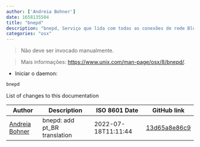 ```yaml
---
author: ['Andreia Bohner']
date: 1658135504
title: "bnepd"
description: "bnepd, Serviço que lida com todas as conexões de rede Bluetooth."
categories: "osx"
---
```

> Não deve ser invocado manualmente.

> Mais informações: <https://www.unix.com/man-page/osx/8/bnepd/>.

- Iniciar o daemon:

```bash
bnepd
```
List of changes to this documentation


Author | Description | ISO 8601 Date | GitHub link
------|-----|-----|-----
[Andreia Bohner](mailto:andreiabohner@gmail.com) | bnepd: add pt_BR translation | 2022-07-18T11:11:44 | [13d65a8e86c9](https://github.com/tldr-pages/tldr/commit/13d65a8e86c9793aa5fba0a49e6a48ca3c34b102)

